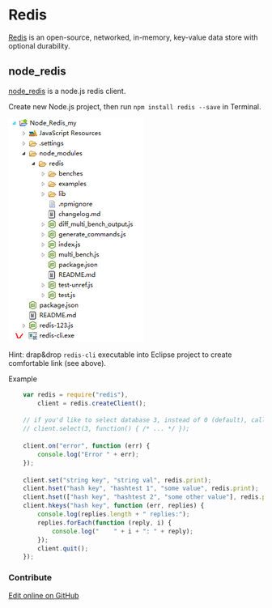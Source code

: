 

# Redis

[Redis](http://redis.io/) is an open-source, networked, in-memory, key-value data store with optional durability.

## node_redis

[node_redis](https://github.com/mranney/node_redis)  is a node.js redis client.

Create new Node.js project, then run `npm install redis --save` in Terminal.

![](images/Redis-project.PNG)

Hint: drap&drop `redis-cli` executable into Eclipse project to create comfortable link (see above).

Example

```javascript
	var redis = require("redis"),
        client = redis.createClient();

    // if you'd like to select database 3, instead of 0 (default), call
    // client.select(3, function() { /* ... */ });

    client.on("error", function (err) {
        console.log("Error " + err);
    });

    client.set("string key", "string val", redis.print);
    client.hset("hash key", "hashtest 1", "some value", redis.print);
    client.hset(["hash key", "hashtest 2", "some other value"], redis.print);
    client.hkeys("hash key", function (err, replies) {
        console.log(replies.length + " replies:");
        replies.forEach(function (reply, i) {
            console.log("    " + i + ": " + reply);
        });
        client.quit();
    });
```    

### Contribute

<a href="https://github.com/Nodeclipse/nodeclipse-1/blob/master/org.nodeclipse.help/contents/node_redis.md" target="_blank">Edit online on GitHub</a>
	